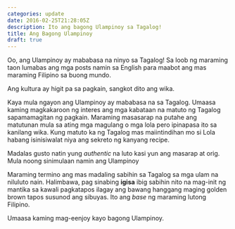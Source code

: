```yaml
---
categories: update
date: 2016-02-25T21:28:05Z
description: Ito ang bagong Ulampinoy sa Tagalog!
title: Ang Bagong Ulampinoy
draft: true
---
```


Oo, ang Ulampinoy ay mababasa na ninyo sa Tagalog! Sa loob ng maraming taon lumabas ang mga posts namin sa English para maabot ang mas maraming Filipino sa buong mundo.

Ang kultura ay higit pa sa pagkain, sangkot dito ang wika.

Kaya mula ngayon ang Ulampinoy ay mababasa na sa Tagalog. Umaasa kaming magkakaroon ng interes ang mga kabataan na matuto ng Tagalog sapamamagitan ng pagkain. Maraming masasarap na putahe ang matutunan mula sa ating mga magulang o mga lola pero ipinapasa ito sa kanilang wika. Kung matuto ka ng Tagalog mas maiintindihan mo si Lola habang isinisiwalat niya ang sekreto ng kanyang recipe.

Madalas gusto natin yung _authentic_ na luto kasi yun ang masarap at orig. Mula noong sinimulaan namin ang Ulampinoy 

Maraming termino ang mas madaling sabihin sa Tagalog sa mga ulam na niluluto nain. Halimbawa, pag sinabing **igisa** ibig sabihin nito na mag-init ng mantika sa kawali pagkatapos ilagay ang bawang hanggang maging golden brown tapos susunod ang sibuyas. Ito ang _base_ ng maraming lutong Filipino.

Umaasa kaming mag-eenjoy kayo bagong Ulampinoy.



